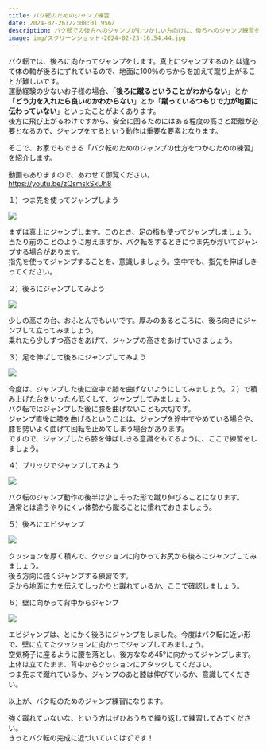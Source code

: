 ```yaml
---
title: バク転のためのジャンプ練習
date: 2024-02-26T22:08:01.956Z
description: バク転での後方へのジャンプがむつかしい方向けに、後ろへのジャンプ練習を紹介します。
image: img/スクリーンショット-2024-02-23-16.54.44.jpg
---
```

バク転では、後ろに向かってジャンプをします。真上にジャンプするのとは違って体の軸が後ろにずれているので、地面に100％のちからを加えて蹴り上がることが難しいです。\
運動経験の少ないお子様の場合、「**後ろに蹴るということがわからない**」とか「**どう力を入れたら良いのかわからない**」とか「**蹴っているつもりで力が地面に伝わっていない**」といったことがよくあります。\
後方に飛び上がるわけですから、安全に回るためにはある程度の高さと距離が必要となるので、ジャンプをするという動作は重要な要素となります。

そこで、お家でもできる「バク転のためのジャンプの仕方をつかむための練習」を紹介します。

動画もありますので、あわせて御覧ください。\
https://youtu.be/zQsmskSxUh8

１）つま先を使ってジャンプしよう

![](img/01.jpg)

まずは真上にジャンプします。このとき、足の指も使ってジャンプしましょう。\
当たり前のことのように思えますが、バク転をするときにつま先が浮いてジャンプする場合があります。\
指先を使ってジャンプすることを、意識しましょう。空中でも、指先を伸ばしきってください。

２）後ろにジャンプしてみよう

![](img/02.jpg)

少しの高さの台、おふとんでもいいです。厚みのあるところに、後ろ向きにジャンプして立ってみましょう。\
乗れたら少しずつ高さをあげて、ジャンプの高さをあげていきましょう。

３）足を伸ばして後ろにジャンプしてみよう

![](img/03.jpg)

今度は、ジャンプした後に空中で膝を曲げないようにしてみましょう。２）で積み上げた台をいったん低くして、ジャンプしてみましょう。\
バク転ではジャンプした後に膝を曲げないことも大切です。\
ジャンプ直後に膝を曲げるということは、ジャンプを途中でやめている場合や、膝を勢いよく曲げて回転を止めてしまう場合があります。\
ですので、ジャンプしたら膝を伸ばしきる意識をもてるように、ここで練習をしましょう。

４）ブリッジでジャンプしてみよう

![](img/04.jpg)

バク転のジャンプ動作の後半は少しそった形で蹴り伸びることになります。\
通常とは違うやりにくい体勢から蹴ることに慣れておきましょう。

５）後ろにエビジャンプ

![](img/05.jpg)

クッションを厚く積んで、クッションに向かってお尻から後ろにジャンプしてみましょう。\
後ろ方向に強くジャンプする練習です。\
足から地面に力を伝えてしっかりと蹴れているか、ここで確認しましょう。

６）壁に向かって背中からジャンプ

![](img/06.jpg)

エビジャンプは、とにかく後ろにジャンプをしました。今度はバク転に近い形で、壁に立てたクッションに向かってジャンプしてみましょう。\
空気椅子に座るように腰を落とし、後方ななめ45°に向かってジャンプします。上体は立てたまま、背中からクッションにアタックしてください。\
つま先まで蹴れているか、ジャンプのあと膝は伸びているか、意識してください。

以上が、バク転のためのジャンプ練習になります。

強く蹴れていないな、という方はぜひおうちで繰り返して練習してみてください。\
きっとバク転の完成に近づいていくはずです！